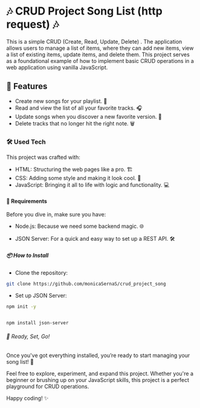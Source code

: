 # 🎶 CRUD Project Song List (http request) 🎶
This is a simple CRUD (Create, Read, Update, Delete) . The application allows users to manage a list of items, where they can add new items, view a list of existing items, update items, and delete them. This project serves as a foundational example of how to implement basic CRUD operations in a web application using vanilla JavaScript.
## 🚀 Features
- Create new songs for your playlist. 🎤
- Read and view the list of all your favorite tracks. 🎧
- Update songs when you discover a new favorite version. 🔄
- Delete tracks that no longer hit the right note. 🗑️

### 🛠️ Used Tech
This project was crafted with:
- HTML: Structuring the web pages like a pro. 🏗️
- CSS: Adding some style and making it look cool. 🎨
- JavaScript: Bringing it all to life with logic and functionality. 💻
  
#### 📝 Requirements
Before you dive in, make sure you have:

 - Node.js: Because we need some backend magic. 🌐

 - JSON Server: For a quick and easy way to set up a REST API. 🛠️

##### 📦 How to Install
- Clone the repository:
```bash
git clone https://github.com/monicaSernaS/crud_project_song
````

- Set up JSON Server:
```bash
npm init -y
```
```bash

npm install json-server
```
###### 🎉 Ready, Set, Go!
Once you've got everything installed, you’re ready to start managing your song list! 🚀

Feel free to explore, experiment, and expand this project. Whether you're a beginner or brushing up on your JavaScript skills, this project is a perfect playground for CRUD operations.

Happy coding! ✨


